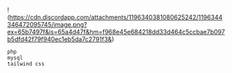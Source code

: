 !(https://cdn.discordapp.com/attachments/1196340381080625242/1196344346472095745/image.png?ex=65b7497f&is=65a4d47f&hm=f968e45e684218dd33d464c5ccbae7b097b5dfd42f79f940ec1eb5da7c2791f3&)

```
php
mysql
tailwind css
```
